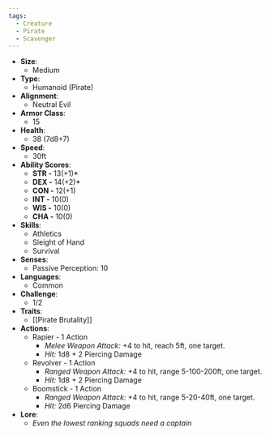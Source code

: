 ```yaml
---
tags:
  - Creature
  - Pirate
  - Scavenger
---
```

- **Size**:
	- Medium
- **Type**:
	- Humanoid (Pirate)
- **Alignment**:
	- Neutral Evil
- **Armor Class**:
	- 15
- **Health**:
	- 38 (7d8+7)
- **Speed**:
	- 30ft
- **Ability Scores**:
	- **STR -** 13(+1)*
	- **DEX -** 14(+2)*
	- **CON -** 12(+1)
	- **INT -** 10(0)
	- **WIS -** 10(0)
	- **CHA -** 10(0)
- **Skills**:
	- Athletics
	- Sleight of Hand
	- Survival
- **Senses**:
	- Passive Perception: 10
- **Languages**:
	- Common
- **Challenge**:
	- 1/2
- **Traits**:
	- [[Pirate Brutality]]
- **Actions**:
	- Rapier - 1 Action
		- *Melee Weapon Attack:* +4 to hit, reach 5ft, one target.
		- *Hit:* 1d8 + 2 Piercing Damage
	-  Revolver - 1 Action
		- *Ranged Weapon Attack:* +4 to hit, range 5-100-200ft, one target.
		- *Hit:* 1d8 + 2 Piercing Damage
	-  Boomstick - 1 Action
		- *Ranged Weapon Attack:* +4 to hit, range 5-20-40ft, one target.
		- *Hit:* 2d6 Piercing Damage
- **Lore**:
	- *Even the lowest ranking squads need a captain*
